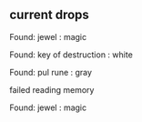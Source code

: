 ## current drops

Found: jewel : magic
Found: key of destruction : white
Found: pul rune : gray
failed reading memory
Found: jewel : magic
